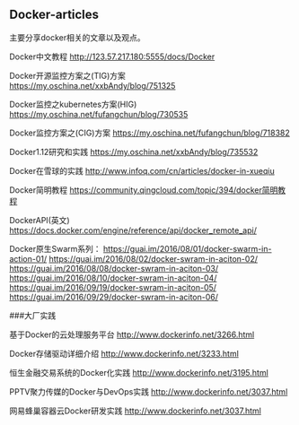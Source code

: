 ## Docker-articles
主要分享docker相关的文章以及观点。

Docker中文教程 http://123.57.217.180:5555/docs/Docker

Docker开源监控方案之(TIG)方案 https://my.oschina.net/xxbAndy/blog/751325 

Docker监控之kubernetes方案(HIG) https://my.oschina.net/fufangchun/blog/730535

Docker监控方案之(CIG)方案 https://my.oschina.net/fufangchun/blog/718382

Docker1.12研究和实践 https://my.oschina.net/xxbAndy/blog/735532

Docker在雪球的实践 http://www.infoq.com/cn/articles/docker-in-xueqiu

Docker简明教程 https://community.qingcloud.com/topic/394/docker简明教程

DockerAPI(英文) https://docs.docker.com/engine/reference/api/docker_remote_api/

Docker原生Swarm系列： 
      https://guai.im/2016/08/01/docker-swarm-in-action-01/
      https://guai.im/2016/08/02/docker-swram-in-aciton-02/
      https://guai.im/2016/08/08/docker-swram-in-aciton-03/
      https://guai.im/2016/08/10/docker-swram-in-aciton-04/
      https://guai.im/2016/09/19/docker-swram-in-aciton-05/
      https://guai.im/2016/09/29/docker-swram-in-aciton-06/
      
 
###大厂实践

基于Docker的云处理服务平台  http://www.dockerinfo.net/3266.html

Docker存储驱动详细介绍    http://www.dockerinfo.net/3233.html

恒生金融交易系统的Docker化实践 http://www.dockerinfo.net/3195.html

PPTV聚力传媒的Docker与DevOps实践  http://www.dockerinfo.net/3037.html

网易蜂巢容器云Docker研发实践   http://www.dockerinfo.net/3037.html


